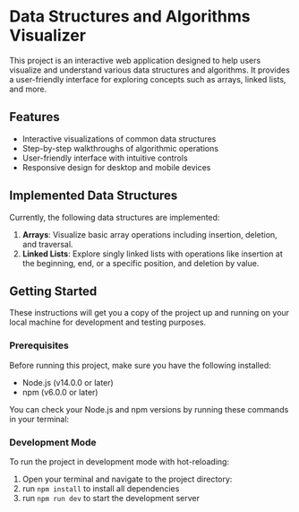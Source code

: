 # Data Structures and Algorithms Visualizer

This project is an interactive web application designed to help users visualize and understand various data structures and algorithms. It provides a user-friendly interface for exploring concepts such as arrays, linked lists, and more.

## Features

- Interactive visualizations of common data structures
- Step-by-step walkthroughs of algorithmic operations
- User-friendly interface with intuitive controls
- Responsive design for desktop and mobile devices

## Implemented Data Structures

Currently, the following data structures are implemented:

1. **Arrays**: Visualize basic array operations including insertion, deletion, and traversal.
2. **Linked Lists**: Explore singly linked lists with operations like insertion at the beginning, end, or a specific position, and deletion by value.

## Getting Started

These instructions will get you a copy of the project up and running on your local machine for development and testing purposes.

### Prerequisites

Before running this project, make sure you have the following installed:

- Node.js (v14.0.0 or later)
- npm (v6.0.0 or later)

You can check your Node.js and npm versions by running these commands in your terminal:

### Development Mode

To run the project in development mode with hot-reloading:

1. Open your terminal and navigate to the project directory:
2. run `npm install` to install all dependencies
3. run `npm run dev` to start the development server